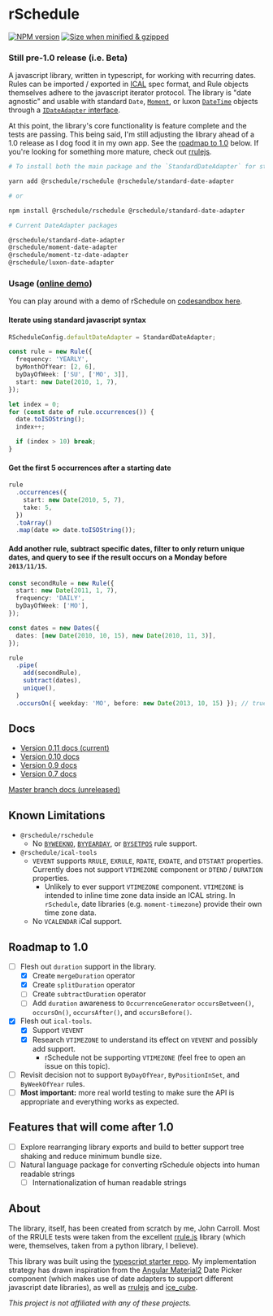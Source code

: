 # rSchedule

[![NPM version](https://flat.badgen.net/npm/v/@rschedule/rschedule)](https://www.npmjs.com/package/@rschedule/rschedule) [![Size when minified & gzipped](https://flat.badgen.net/bundlephobia/minzip/@rschedule/rschedule)](https://bundlephobia.com/result?p=@rschedule/rschedule)

### Still pre-1.0 release (i.e. Beta)

A javascript library, written in typescript, for working with recurring dates. Rules can be imported / exported in [ICAL](https://tools.ietf.org/html/rfc5545) spec format, and Rule objects themselves adhere to the javascript iterator protocol. The library is "date agnostic" and usable with standard `Date`, [`Moment`](https://momentjs.com), or luxon [`DateTime`](https://moment.github.io/luxon/) objects through a [`IDateAdapter` interface](./docs/date-adapter).

At this point, the library's core functionality is feature complete and the tests are passing. This being said, I'm still adjusting the library ahead of a 1.0 release as I dog food it in my own app. See the [roadmap to 1.0](#roadmap-to-10) below. If you're looking for something more mature, check out [rrulejs](https://github.com/jakubroztocil/rrule).

```bash
# To install both the main package and the `StandardDateAdapter` for standard javascript dates */

yarn add @rschedule/rschedule @rschedule/standard-date-adapter

# or

npm install @rschedule/rschedule @rschedule/standard-date-adapter

# Current DateAdapter packages

@rschedule/standard-date-adapter
@rschedule/moment-date-adapter
@rschedule/moment-tz-date-adapter
@rschedule/luxon-date-adapter
```

### Usage ([online demo](https://codesandbox.io/s/rschedule-starter-pxezu?codemirror=1&highlights=18,19,20,21,22,23,24,25,26,27,28,29,30,31,32))

You can play around with a demo of rSchedule on [codesandbox here](https://codesandbox.io/s/rschedule-starter-pxezu?codemirror=1&highlights=18,19,20,21,22,23,24,25,26,27,28,29,30,31,32).

#### Iterate using standard javascript syntax

```typescript
RScheduleConfig.defaultDateAdapter = StandardDateAdapter;

const rule = new Rule({
  frequency: 'YEARLY',
  byMonthOfYear: [2, 6],
  byDayOfWeek: ['SU', ['MO', 3]],
  start: new Date(2010, 1, 7),
});

let index = 0;
for (const date of rule.occurrences()) {
  date.toISOString();
  index++;

  if (index > 10) break;
}
```

#### Get the first 5 occurrences after a starting date

```typescript
rule
  .occurrences({
    start: new Date(2010, 5, 7),
    take: 5,
  })
  .toArray()
  .map(date => date.toISOString());
```

#### Add another rule, subtract specific dates, filter to only return unique dates, and query to see if the result occurs on a Monday before `2013/11/15`.

```typescript
const secondRule = new Rule({
  start: new Date(2011, 1, 7),
  frequency: 'DAILY',
  byDayOfWeek: ['MO'],
});

const dates = new Dates({
  dates: [new Date(2010, 10, 15), new Date(2010, 11, 3)],
});

rule
  .pipe(
    add(secondRule),
    subtract(dates),
    unique(),
  )
  .occursOn({ weekday: 'MO', before: new Date(2013, 10, 15) }); // true
```

## Docs

- [Version 0.11 docs (current)](https://gitlab.com/john.carroll.p/rschedule/tree/ddd14ad0d29f380833869b18d44420aeac7a0282/docs#brief-overview)
- [Version 0.10 docs](https://gitlab.com/john.carroll.p/rschedule/tree/f46bf244370dd476633b944e424096a6ae629305/docs#brief-overview)
- [Version 0.9 docs](https://gitlab.com/john.carroll.p/rschedule/tree/a80b576c981570710def8f83575a4932b12f8f34/docs#brief-overview)
- [Version 0.7 docs](https://gitlab.com/john.carroll.p/rschedule/wikis/home)

[Master branch docs (unreleased)](./docs#brief-overview)

## Known Limitations

- `@rschedule/rschedule`
  - No [`BYWEEKNO`](https://gitlab.com/john.carroll.p/rschedule/issues/2), [`BYYEARDAY`](https://gitlab.com/john.carroll.p/rschedule/issues/3), or [`BYSETPOS`](https://gitlab.com/john.carroll.p/rschedule/issues/4) rule support.
- `@rschedule/ical-tools`
  - `VEVENT` supports `RRULE`, `EXRULE`, `RDATE`, `EXDATE`, and `DTSTART` properties. Currently does not support `VTIMEZONE` component or `DTEND` / `DURATION` properties.
    - Unlikely to ever support `VTIMEZONE` component. `VTIMEZONE` is intended to inline time zone data inside an ICAL string. In `rSchedule`, date libraries (e.g. `moment-timezone`) provide their own time zone data.
  - No `VCALENDAR` iCal support.

## Roadmap to 1.0

- [ ] Flesh out `duration` support in the library.
  - [x] Create `mergeDuration` operator
  - [x] Create `splitDuration` operator
  - [ ] Create `subtractDuration` operator
  - [ ] Add `duration` awareness to `OccurrenceGenerator` `occursBetween()`, `occursOn()`, `occursAfter()`, and `occursBefore()`.
- [x] Flesh out `ical-tools`.
  - [x] Support `VEVENT`
  - [x] Research `VTIMEZONE` to understand its effect on `VEVENT` and possibly add support.
    - rSchedule not be supporting `VTIMEZONE` (feel free to open an issue on this topic).
- [ ] Revisit decision not to support `ByDayOfYear`, `ByPositionInSet`, and `ByWeekOfYear` rules.
- [ ] **Most important:** more real world testing to make sure the API is appropriate and everything works as expected.

## Features that will come after 1.0

- [ ] Explore rearranging library exports and build to better support tree shaking and reduce minimum bundle size.
- [ ] Natural language package for converting rSchedule objects into human readable strings
  - [ ] Internationalization of human readable strings

## About

The library, itself, has been created from scratch by me, John Carroll. Most of the RRULE tests were taken from the excellent [rrule.js](https://github.com/jakubroztocil/rrule) library (which were, themselves, taken from a python library, I believe).

This library was built using the [typescript starter repo](https://github.com/bitjson/typescript-starter). My implementation strategy has drawn inspiration from the [Angular Material2](https://github.com/angular/material2) Date Picker component (which makes use of date adapters to support different javascript date libraries), as well as [rrulejs](https://github.com/jakubroztocil/rrule) and [ice_cube](https://github.com/seejohnrun/ice_cube).

_This project is not affiliated with any of these projects._
